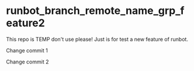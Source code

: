 # runbot_branch_remote_name_grp_feature2
This repo is TEMP don't use please! Just is for test a new feature of runbot.

Change commit 1

Change commit 2
